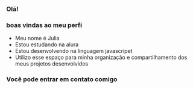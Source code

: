### Olá!
### boas vindas ao meu perfi
 - Meu nome é Julia
 - Estou estudando na alura 
 - Estou desenvolvendo na linguagem javascripet
 - Utilizo esse espaço para minha organização e compartilhamento dos meus projetos desenvolvidos

  ### Você pode entrar em contato comigo   
